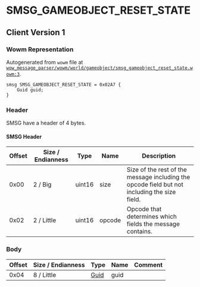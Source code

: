 # SMSG_GAMEOBJECT_RESET_STATE

## Client Version 1

### Wowm Representation

Autogenerated from `wowm` file at [`wow_message_parser/wowm/world/gameobject/smsg_gameobject_reset_state.wowm:3`](https://github.com/gtker/wow_messages/tree/main/wow_message_parser/wowm/world/gameobject/smsg_gameobject_reset_state.wowm#L3).
```rust,ignore
smsg SMSG_GAMEOBJECT_RESET_STATE = 0x02A7 {
    Guid guid;
}
```
### Header

SMSG have a header of 4 bytes.

#### SMSG Header

| Offset | Size / Endianness | Type   | Name   | Description |
| ------ | ----------------- | ------ | ------ | ----------- |
| 0x00   | 2 / Big           | uint16 | size   | Size of the rest of the message including the opcode field but not including the size field.|
| 0x02   | 2 / Little        | uint16 | opcode | Opcode that determines which fields the message contains.|

### Body

| Offset | Size / Endianness | Type | Name | Comment |
| ------ | ----------------- | ---- | ---- | ------- |
| 0x04 | 8 / Little | [Guid](../types/packed-guid.md) | guid |  |

